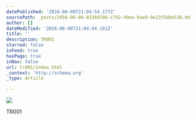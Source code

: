 ```yaml
---
datePublished: '2016-06-08T21:04:54.177Z'
sourcePath: _posts/2016-06-08-01366f86-c7d2-49ae-bae9-9e23f5dde536.md
author: []
dateModified: '2016-06-08T21:04:44.181Z'
title: ''
description: TR001
starred: false
inFeed: true
hasPage: true
inNav: false
url: tr001/index.html
_context: 'http://schema.org'
_type: Article

---
```

![](https://the-grid-user-content.s3-us-west-2.amazonaws.com/2ad2f884-430b-4f9e-b359-48047d73c44a.png)

TR001